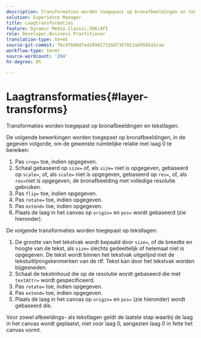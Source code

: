 ```yaml
---
description: Transformaties worden toegepast op bronafbeeldingen en tekstlagen.
solution: Experience Manager
title: Laagtransformaties
feature: Dynamic Media Classic,SDK/API
role: Developer,Business Practitioner
translation-type: tm+mt
source-git-commit: f6c97606d7a4209427316d7367013ad9585a5cae
workflow-type: tm+mt
source-wordcount: '204'
ht-degree: 0%

---
```



# Laagtransformaties{#layer-transforms}

Transformaties worden toegepast op bronafbeeldingen en tekstlagen.

De volgende bewerkingen worden toegepast op bronafbeeldingen, in de gegeven volgorde, om de gewenste ruimtelijke relatie met laag 0 te bereiken:

1. Pas `crop=` toe, indien opgegeven.
1. Schaal gebaseerd op `size=` of, als `size=` niet is opgegeven, gebaseerd op `scale=`, of, als `scale=` niet is opgegeven, gebaseerd op `res=`, of, als `res=`niet is opgegeven, de bronafbeelding met volledige resolutie gebruiken.
1. Pas `flip=` toe, indien opgegeven.
1. Pas `rotate=` toe, indien opgegeven.
1. Pas `extend=` toe, indien opgegeven.
1. Plaats de laag in het canvas op `origin=` en `pos=` wordt gebaseerd (zie hieronder).

De volgende transformaties worden toegepast op tekstlagen:

1. De grootte van het tekstvak wordt bepaald door `size=`, of de breedte en hoogte van de tekst, als `size=` slechts gedeeltelijk of helemaal niet is opgegeven. De tekst wordt binnen het tekstvak uitgelijnd met de tekstuitlijningskenmerken van de rtf. Tekst kan door het tekstvak worden bijgesneden.
1. Schaal de tekstinhoud die op de resolutie wordt gebaseerd die met `textAttr=` wordt gespecificeerd.
1. Pas `rotate=` toe, indien opgegeven.
1. Pas `extend=` toe, indien opgegeven.
1. Plaats de laag in het canvas op `origin=` en `pos=` (zie hieronder) wordt gebaseerd die.

Voor zowel afbeeldings- als tekstlagen geldt de laatste stap waarbij de laag in het canvas wordt geplaatst, niet voor laag 0, aangezien laag 0 in feite het canvas vormt.
